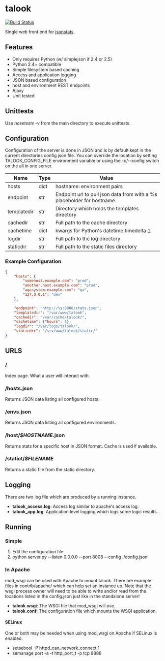 # talook
[![Build Status](https://api.travis-ci.org/ashcrow/talook.png)](https://travis-ci.org/ashcrow/talook/)

Single web front end for [jsonstats](https://github.com/tbielawa/jsonstats).


## Features
* Only requires Python (w/ simplejson if 2.4 or 2.5)
* Python 2.4+ compatible
* Simple filesystem based caching
* Access and application logging
* JSON based configuration
* host and environment REST endpoints
* Ajaxy
* Unit tested


## Unittests
Use *nosetests -v* from the main directory to execute unittests.

## Configuration
Configuration of the server is done in JSON and is by default kept in the current directories config.json file.
You can override the location by setting TALOOK_CONFIG_FILE environment variable or using the -c/--config
switch on the all in one server.

| Name          | Type | Value                                         |
|---------------|------|-----------------------------------------------|
| hosts         | dict | hostname: environment pairs                   |
| endpoint      | str  | Endpoint url to pull json data from with a %s placeholder for hostname |
| templatedir   | str  | Directory which holds the templates directory |
| cachedir      | str  | Full path to the cache directory              |
| cachetime     | dict | kwargs for Python's datetime.timedelta [1](http://docs.python.org/2.6/library/datetime.html#datetime.timedelta) |
| logdir        | str  | Full path to the log directory                |
| staticdir     | str  | Full path to the static files directory       |

### Example Configuration
```json
{
    "hosts": {
        "somehost.example.com": "prod",
        "another.host.example.com": "prod",
        "aqasystem.example.com": "qa",
        "127.0.0.1": "dev"
    },

    "endpoint": "http://%s:8888/stats.json",
    "templatedir": "/var/www/talook",
    "cachedir": "/var/cache/talook/",
    "cachetime": {"hours": 1},
    "logdir": "/var/logs/talook/",
    "staticdir": "/srv/www/talook/static/"
}
```


## URLS

### /
Index page. What a user will interact with.

### /hosts.json
Returns JSON data listing all configured hosts.

### /envs.json
Returns JSON data listing all configured environments.

### /host/*$HOSTNAME*.json
Returns stats for a specific host in JSON format. Cache is used if available.

### /statict/*$FILENAME*
Returns a static file from the static directory.


## Logging
There are two log file which are produced by a running instance.

* **talook_access.log**: Access log similar to apache's access log.
* **talook_app.log**: Application level logging which logs some logic results.


## Running

### Simple
1. Edit the configuration file
2. python server.py --listen 0.0.0.0 --port 8008 --config ./config.json

### In Apache
mod_wsgi can be used with Apache to mount talook. There are example files
in contrib/apache/ which can help set an instance up. Note that the wsgi
process owner will need to be able to write and/or read from the locations
listed in the config.json just like in the standalone server!

* **talook.wsgi**: The WSGI file that mod_wsgi will use.
* **talook.conf**: The configuration file which mounts the WSGI application.

#### SELinux
One or both may be needed when using mod_wsgi on Apache if SELinux is enabled.

* setsebool -P httpd_can_network_connect 1
* semanage port -a -t http_port_t -p tcp 8888
